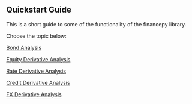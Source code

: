 ## Quickstart Guide
This is a short guide to some of the functionality of the financepy library.

Choose the topic below:

[Bond Analysis](./QUICKSTART_BONDS.md)

[Equity Derivative Analysis](./QUICKSTART_EQUITY.md)

[Rate Derivative Analysis](./QUICKSTART_RATES.md)

[Credit Derivative Analysis](./QUICKSTART_CREDIT.md)

[FX Derivative Analysis](./QUICKSTART_FX.md)


